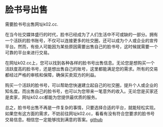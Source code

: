 # 脸书号出售

需要脸书号出售网址k02.cc.

在当今社交媒体盛行的时代，脸书已经成为了人们生活中不可或缺的一部分。拥有一个活跃的脸书账号，不仅可以连接更多的社交圈，还可以成为个人或企业的宣传平台。然而，有些人可能因为某些原因需要出售自己的脸书号，这时候就需要一个可靠的平台来进行交易。

在网址k02.cc上，您可以找到各种各样的脸书号出售信息。无论您是想购买一个活跃度高的脸书号，还是想出售自己的账号，这里都能满足您的需求。所有的交易都经过严格的审核和保障，确保买卖双方的利益。

购买一个活跃的脸书号，可以帮助您快速建立起自己的社交圈，提升个人或企业的知名度。而出售自己的脸书号，也可以为您带来一笔意外的收入。无论您是买家还是卖家，网址k02.cc都能为您提供最优质的服务。

总之，脸书号出售不再是一件复杂的事情，只要选择合适的平台，就能轻松实现。如果您有这方面的需求，不妨前往网址k02.cc，看看有没有符合您要求的脸书号交易信息。相信您一定能够找到满意的答案。[github](https://github.com)